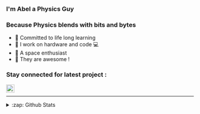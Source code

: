 ### I'm Abel a Physics Guy

### Because Physics blends with bits and bytes

- 🍭 Committed to life long learning
- 🗽 I work on hardware and code 💻
- 🚀 A space enthusiast 
- 🎹 They are awesome !


### Stay connected for latest project :

[<img align="left" alt="Abel | LinkedIn" width="22px" src="https://cdn.jsdelivr.net/npm/simple-icons@v3/icons/linkedin.svg" />][linkedin]

<br />

--- 

<details>
  <summary>:zap: Github Stats</summary>

  <img align="left" alt="CasCard Github Stats" src="https://github-readme-stats.codestackr.vercel.app/api?username=CasCard&show_icons=true&hide_border=true" />

</details>

[website]: https://innovaim.in
[linkedin]: https://linkedin.com/in/abelcdixon